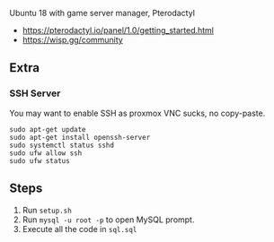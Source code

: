 Ubuntu 18 with game server manager, Pterodactyl

- https://pterodactyl.io/panel/1.0/getting_started.html
- https://wisp.gg/community

## Extra

### SSH Server

You may want to enable SSH as proxmox VNC sucks, no copy-paste.

    sudo apt-get update
    sudo apt-get install openssh-server
    sudo systemctl status sshd
    sudo ufw allow ssh
    sudo ufw status

## Steps

1. Run `setup.sh`
2. Run `mysql -u root -p` to open MySQL prompt.
3. Execute all the code in `sql.sql`